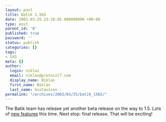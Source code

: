 ```yaml
---
layout: post
title: Batik 1.5b5
date: 2003-03-25 23:10:05.000000000 +00:00
type: post
parent_id: '0'
published: true
password: ''
status: publish
categories: []
tags:
- SVG
meta: {}
author:
  login: niklas
  email: niklas@protocol7.com
  display_name: Niklas
  first_name: Niklas
  last_name: Gustavsson
permalink: "/archives/2003/03/25/batik_15b5/"
---
```

The Batik team has release yet another beta release on the way to 1.5. Lots of [new features](http://xml.apache.org/batik/dist/README.txt) this time. Next stop: final release. That will be exciting!


